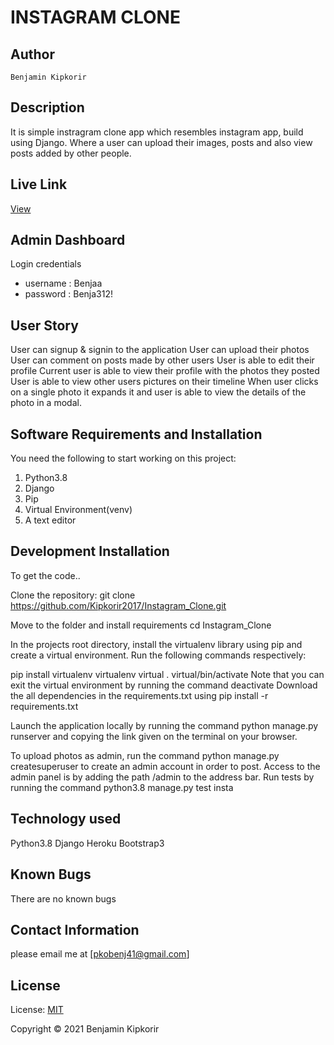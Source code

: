 # INSTAGRAM CLONE
## Author
    Benjamin Kipkorir

## Description
It is simple instragram clone app which resembles instagram app, build using Django.  Where a user can upload their images, posts and also view posts added by other people.

## Live Link
  <a href="https://instabenja.herokuapp.com/">View</a>

## Admin Dashboard
Login credentials 
* username :  Benjaa
* password : Benja312!

## User Story
User can signup & signin to the application
User can upload their photos
User can comment on posts made by other users
User is able to edit their profile
Current user is able to view their profile with the photos they posted
User is able to view other users pictures on their timeline
When user clicks on a single photo it expands it and user is able to view the details of the photo in a modal.

## Software Requirements and Installation
You need the following to start working on this project: 

1. Python3.8
2. Django
3. Pip
4. Virtual Environment(venv)
5. A text editor

## Development Installation
To get the code..

Clone the repository: git clone https://github.com/Kipkorir2017/Instagram_Clone.git

Move to the folder and install requirements cd Instagram_Clone

In the projects root directory, install the virtualenv library using pip and create a virtual environment. Run the following commands respectively:

pip install virtualenv
virtualenv virtual
. virtual/bin/activate
Note that you can exit the virtual environment by running the command deactivate
Download the all dependencies in the requirements.txt using pip install -r requirements.txt

Launch the application locally by running the command python manage.py runserver and copying the link given on the terminal on your browser.

To upload photos as admin, run the command python manage.py createsuperuser to create an admin account in order to post. Access to the admin panel is by adding the path /admin to the address bar.
Run tests by running the command python3.8 manage.py test insta

## Technology used
Python3.8
Django
Heroku
Bootstrap3

## Known Bugs
There are no known bugs 
## Contact Information
please email me at [pkobenj41@gmail.com]

## License
License: <a href="https://github.com/Kipkorir2017/Instagram_Clone/blob/master/License">MIT</a>

Copyright &#169; 2021 Benjamin Kipkorir